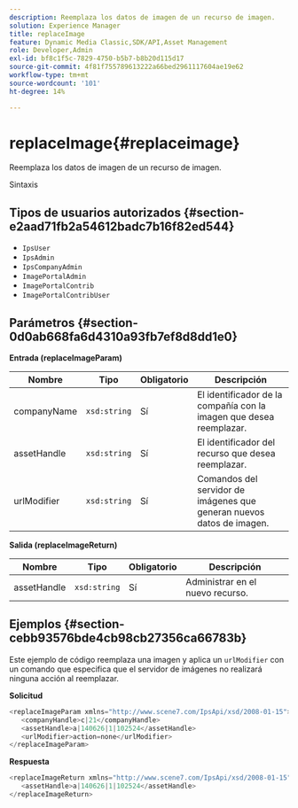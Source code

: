 ```yaml
---
description: Reemplaza los datos de imagen de un recurso de imagen.
solution: Experience Manager
title: replaceImage
feature: Dynamic Media Classic,SDK/API,Asset Management
role: Developer,Admin
exl-id: bf8c1f5c-7829-4750-b5b7-b8b20d115d17
source-git-commit: 4f81f755789613222a66bed2961117604ae19e62
workflow-type: tm+mt
source-wordcount: '101'
ht-degree: 14%

---
```


# replaceImage{#replaceimage}

Reemplaza los datos de imagen de un recurso de imagen.

Sintaxis

## Tipos de usuarios autorizados {#section-e2aad71fb2a54612badc7b16f82ed544}

* `IpsUser`
* `IpsAdmin`
* `IpsCompanyAdmin`
* `ImagePortalAdmin`
* `ImagePortalContrib`
* `ImagePortalContribUser`

## Parámetros {#section-0d0ab668fa6d4310a93fb7ef8d8dd1e0}

**Entrada (replaceImageParam)**

| Nombre | Tipo | Obligatorio | Descripción |
|---|---|---|---|
| companyName | `xsd:string` | Sí | El identificador de la compañía con la imagen que desea reemplazar. |
| assetHandle | `xsd:string` | Sí | El identificador del recurso que desea reemplazar. |
| urlModifier | `xsd:string` | Sí | Comandos del servidor de imágenes que generan nuevos datos de imagen. |

**Salida (replaceImageReturn)**

| Nombre | Tipo | Obligatorio | Descripción |
|---|---|---|---|
| assetHandle | `xsd:string` | Sí | Administrar en el nuevo recurso. |

## Ejemplos {#section-cebb93576bde4cb98cb27356ca66783b}

Este ejemplo de código reemplaza una imagen y aplica un `urlModifier` con un comando que especifica que el servidor de imágenes no realizará ninguna acción al reemplazar.

**Solicitud**

```java
<replaceImageParam xmlns="http://www.scene7.com/IpsApi/xsd/2008-01-15">
   <companyHandle>c|21</companyHandle>
   <assetHandle>a|140626|1|102524</assetHandle>
   <urlModifier>action=none</urlModifier>
</replaceImageParam>
```

**Respuesta**

```java
<replaceImageReturn xmlns="http://www.scene7.com/IpsApi/xsd/2008-01-15">
   <assetHandle>a|140626|1|102524</assetHandle>
</replaceImageReturn>
```
